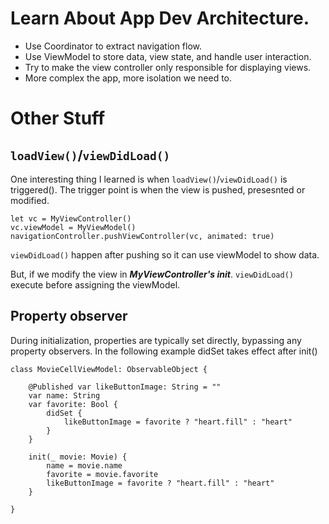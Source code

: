 # Learn About App Dev Architecture.

- Use Coordinator to extract navigation flow.
- Use ViewModel to store data, view state, and handle user interaction.
- Try to make the view controller only responsible for displaying views.
- More complex the app, more isolation we need to.



# Other Stuff
## `loadView()`/`viewDidLoad()`
One interesting thing I learned is when `loadView()`/`viewDidLoad()` is triggered(). The trigger point is when the view is pushed, presesnted or modified.
  ```
  let vc = MyViewController()
  vc.viewModel = MyViewModel()
  navigationController.pushViewController(vc, animated: true)
  ```
  `viewDidLoad()` happen after pushing so it can use viewModel to show data.
  
  But, if we modify the view in ***MyViewController's init***. `viewDidLoad()` execute before assigning the viewModel.

## Property observer
During initialization, properties are typically set directly, bypassing any property observers.
In the following example didSet takes effect after init()
  ```
  class MovieCellViewModel: ObservableObject {
      
      @Published var likeButtonImage: String = ""
      var name: String
      var favorite: Bool {
          didSet {
              likeButtonImage = favorite ? "heart.fill" : "heart"
          }
      }
      
      init(_ movie: Movie) {
          name = movie.name
          favorite = movie.favorite
          likeButtonImage = favorite ? "heart.fill" : "heart"
      }
  
  }
  ```
